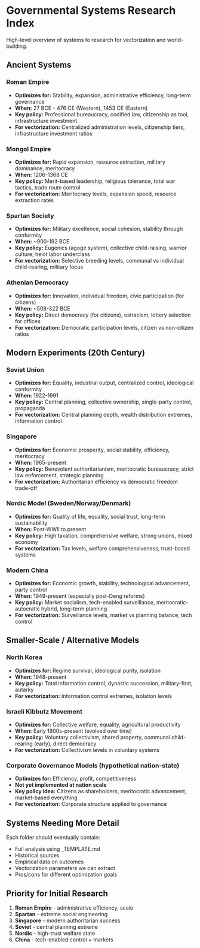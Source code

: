 # Governmental Systems Research Index

High-level overview of systems to research for vectorization and world-building.

## Ancient Systems

### Roman Empire
- **Optimizes for:** Stability, expansion, administrative efficiency, long-term governance
- **When:** 27 BCE - 476 CE (Western), 1453 CE (Eastern)
- **Key policy:** Professional bureaucracy, codified law, citizenship as tool, infrastructure investment
- **For vectorization:** Centralized administration levels, citizenship tiers, infrastructure investment ratios

### Mongol Empire
- **Optimizes for:** Rapid expansion, resource extraction, military dominance, meritocracy
- **When:** 1206-1368 CE
- **Key policy:** Merit-based leadership, religious tolerance, total war tactics, trade route control
- **For vectorization:** Meritocracy levels, expansion speed, resource extraction rates

### Spartan Society
- **Optimizes for:** Military excellence, social cohesion, stability through conformity
- **When:** ~900-192 BCE
- **Key policy:** Eugenics (agoge system), collective child-raising, warrior culture, helot labor underclass
- **For vectorization:** Selective breeding levels, communal vs individual child-rearing, military focus

### Athenian Democracy
- **Optimizes for:** Innovation, individual freedom, civic participation (for citizens)
- **When:** ~508-322 BCE
- **Key policy:** Direct democracy (for citizens), ostracism, lottery selection for offices
- **For vectorization:** Democratic participation levels, citizen vs non-citizen ratios

## Modern Experiments (20th Century)

### Soviet Union
- **Optimizes for:** Equality, industrial output, centralized control, ideological conformity
- **When:** 1922-1991
- **Key policy:** Central planning, collective ownership, single-party control, propaganda
- **For vectorization:** Central planning depth, wealth distribution extremes, information control

### Singapore
- **Optimizes for:** Economic prosperity, social stability, efficiency, meritocracy
- **When:** 1965-present
- **Key policy:** Benevolent authoritarianism, meritocratic bureaucracy, strict law enforcement, strategic planning
- **For vectorization:** Authoritarian efficiency vs democratic freedom trade-off

### Nordic Model (Sweden/Norway/Denmark)
- **Optimizes for:** Quality of life, equality, social trust, long-term sustainability
- **When:** Post-WWII to present
- **Key policy:** High taxation, comprehensive welfare, strong unions, mixed economy
- **For vectorization:** Tax levels, welfare comprehensiveness, trust-based systems

### Modern China
- **Optimizes for:** Economic growth, stability, technological advancement, party control
- **When:** 1949-present (especially post-Deng reforms)
- **Key policy:** Market socialism, tech-enabled surveillance, meritocratic-autocratic hybrid, long-term planning
- **For vectorization:** Surveillance levels, market vs planning balance, tech control

## Smaller-Scale / Alternative Models

### North Korea
- **Optimizes for:** Regime survival, ideological purity, isolation
- **When:** 1948-present
- **Key policy:** Total information control, dynastic succession, military-first, autarky
- **For vectorization:** Information control extremes, isolation levels

### Israeli Kibbutz Movement
- **Optimizes for:** Collective welfare, equality, agricultural productivity
- **When:** Early 1900s-present (evolved over time)
- **Key policy:** Voluntary collectivism, shared property, communal child-rearing (early), direct democracy
- **For vectorization:** Collectivism levels in voluntary systems

### Corporate Governance Models (hypothetical nation-state)
- **Optimizes for:** Efficiency, profit, competitiveness
- **Not yet implemented at nation scale**
- **Key policy idea:** Citizens as shareholders, meritocratic advancement, market-based everything
- **For vectorization:** Corporate structure applied to governance

## Systems Needing More Detail

Each folder should eventually contain:
- Full analysis using _TEMPLATE.md
- Historical sources
- Empirical data on outcomes
- Vectorization parameters we can extract
- Pros/cons for different optimization goals

## Priority for Initial Research

1. **Roman Empire** - administrative efficiency, scale
2. **Spartan** - extreme social engineering
3. **Singapore** - modern authoritarian success
4. **Soviet** - central planning extreme
5. **Nordic** - high-trust welfare state
6. **China** - tech-enabled control + markets
